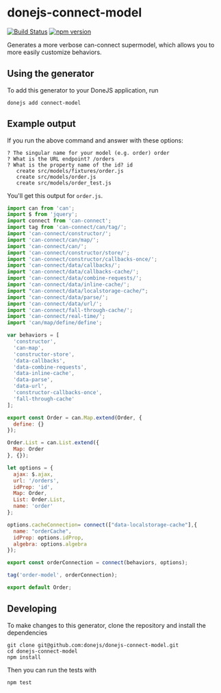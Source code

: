 # donejs-connect-model

[![Build Status](https://travis-ci.org/donejs/donejs-connect-model.svg?branch=master)](https://travis-ci.org/donejs/donejs-connect-model)
[![npm version](https://badge.fury.io/js/donejs-connect-model.svg)](http://badge.fury.io/js/donejs-connect-model)

Generates a more verbose can-connect supermodel, which allows you to more easily customize behaviors.

## Using the generator

To add this generator to your DoneJS application, run

```
donejs add connect-model
```

## Example output
If you run the above command and answer with these options:
```
? The singular name for your model (e.g. order) order
? What is the URL endpoint? /orders
? What is the property name of the id? id
   create src/models/fixtures/order.js
   create src/models/order.js
   create src/models/order_test.js
```

You'll get this output for `order.js`.

```js
import can from 'can';
import $ from 'jquery';
import connect from 'can-connect';
import tag from 'can-connect/can/tag/';
import 'can-connect/constructor/';
import 'can-connect/can/map/';
import 'can-connect/can/';
import 'can-connect/constructor/store/';
import 'can-connect/constructor/callbacks-once/';
import 'can-connect/data/callbacks/';
import 'can-connect/data/callbacks-cache/';
import 'can-connect/data/combine-requests/';
import 'can-connect/data/inline-cache/';
import "can-connect/data/localstorage-cache/";
import 'can-connect/data/parse/';
import 'can-connect/data/url/';
import 'can-connect/fall-through-cache/';
import 'can-connect/real-time/';
import 'can/map/define/define';

var behaviors = [
  'constructor',
  'can-map',
  'constructor-store',
  'data-callbacks',
  'data-combine-requests',
  'data-inline-cache',
  'data-parse',
  'data-url',
  'constructor-callbacks-once',
  'fall-through-cache'
];

export const Order = can.Map.extend(Order, {
  define: {}
});

Order.List = can.List.extend({
  Map: Order
}, {});

let options = {
  ajax: $.ajax,
  url: '/orders',
  idProp: 'id',
  Map: Order,
  List: Order.List,
  name: 'order'
};

options.cacheConnection= connect(["data-localstorage-cache"],{
  name: "orderCache",
  idProp: options.idProp,
  algebra: options.algebra
});

export const orderConnection = connect(behaviors, options);

tag('order-model', orderConnection);

export default Order;
```

## Developing

To make changes to this generator, clone the repository and install the dependencies

```
git clone git@github.com:donejs/donejs-connect-model.git
cd donejs-connect-model
npm install
```

Then you can run the tests with

```
npm test
```
